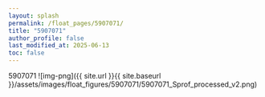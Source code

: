```yaml
---
layout: splash
permalink: /float_pages/5907071/
title: "5907071"
author_profile: false
last_modified_at: 2025-06-13
toc: false
---
```

 
5907071
![img-png]({{ site.url }}{{ site.baseurl }}/assets/images/float_figures/5907071/5907071_Sprof_processed_v2.png)